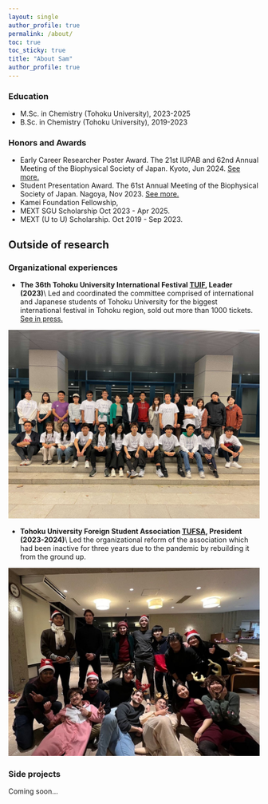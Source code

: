 ```yaml
---
layout: single
author_profile: true
permalink: /about/
toc: true
toc_sticky: true
title: "About Sam"
author_profile: true
---
```

### Education
* M.Sc. in Chemistry (Tohoku University), 2023-2025
* B.Sc. in Chemistry (Tohoku University), 2019-2023

### Honors and Awards
* Early Career Researcher Poster Award. The 21st IUPAB and 62nd Annual Meeting of the Biophysical Society of Japan. Kyoto, Jun 2024. [See more.](https://www2.tagen.tohoku.ac.jp/lab/news_award/20240717/)
* Student Presentation Award. The 61st Annual Meeting of the Biophysical Society of Japan. Nagoya, Nov 2023. [See more.](https://www.biophys.jp/ann/ann01_13.html)
* Kamei Foundation Fellowship,
* MEXT SGU Scholarship Oct 2023 - Apr 2025.
* MEXT (U to U) Scholarship. Oct 2019 - Sep 2023.

## Outside of research
### Organizational experiences
* **The 36th Tohoku University International Festival [TUIF](https://www.tufsa.net/tuif2023/dashboard), Leader (2023)**\\
Led and coordinated the committee comprised of international and Japanese students of Tohoku University for the biggest international festival in Tohoku region, sold out more than 1000 tickets. [See in press.](https://www.tohoku.ac.jp/en/news/university_news/36th_tohoku_university_international_festival.html)

![image tooltip here](/assets/images/about/tuif_members.jpg)

* **Tohoku University Foreign Student Association [TUFSA](https://www.tufsa.net/), President (2023-2024)**\\
Led the organizational reform of the association which had been inactive for three years due to the pandemic by rebuilding it from the ground up.

![image tooltip here](/assets/images/about/tufsa_members.jpg)

### Side projects
Coming soon...